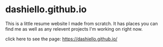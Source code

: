 # dashiello.github.io

This is a little resume website I made from scratch. It has places you can find me as well as any relevent projects I'm working on right now.

click here to see the page: https://dashiello.github.io/
